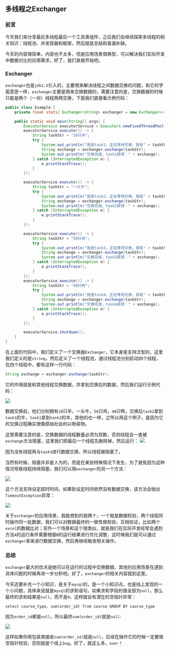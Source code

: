 ## 多线程之Exchanger

### 前言

今天我们来分享最后多线程最后一个工具类组件，之后我们会继续探索多线程的相关知识：线程池、并发容器和框架，然后就是总结和查漏补缺。

今天的内容很简单，内容也不太多，但是应用场景很典型，可以解决我们实际开发中数据对比的应用需求，好了，我们直接开始吧。

### Exchanger

`exchanger`也是`jdk1.5`引入的，主要用来解决线程之间数据交换的问题，和它的字面意思一样，`exchanger`主要是用来交换数据的，需要注意的是，交换数据的时候只能是两个（一对）线程两两交换，下面我们直接看示例代码：

```java
public class Example {
    private final static Exchanger<String> exchanger = new Exchanger<>();

    public static void main(String[] args) {
        ExecutorService executorService = Executors.newFixedThreadPool(4);
        executorService.execute(() -> {
            String taskStr = "10只羊";
            try {
                System.out.println("我是task1，正在等待交换，我有" + taskStr );
                String exchange = exchanger.exchange(taskStr);
                System.out.println("交换完成，task1获得：" + exchange);
            } catch (InterruptedException e) {
                e.printStackTrace();
            }
        });

        executorService.execute(() -> {
            String taskStr = "一头牛";
            try {
                System.out.println("我是task2，正在等待交换，我有" + taskStr );
                String exchange = exchanger.exchange(taskStr);
                System.out.println("交换完成，task2获得：" + exchange);
            } catch (InterruptedException e) {
                e.printStackTrace();
            }
        });

        executorService.execute(() -> {
            String taskStr = "50只鸡";
            try {
                System.out.println("我是task3，正在等待交换，我有" + taskStr );
                String exchange = exchanger.exchange(taskStr);
                System.out.println("交换完成，task3获得：" + exchange);
            } catch (InterruptedException e) {
                e.printStackTrace();
            }
        });
        executorService.execute(() -> {
            String taskStr = "40只鸭";
            try {
                System.out.println("我是task4，正在等待交换，我有" + taskStr );
                String exchange = exchanger.exchange(taskStr);
                System.out.println("交换完成，task4获得：" + exchange);
            } catch (InterruptedException e) {
                e.printStackTrace();
            }
        });

        executorService.shutdown();
    }
}
```

在上面的代码中，我们定义了一个交换器`Exchanger`，它本身是支持泛型的，这里我们定义的是`string`，然后定义了一个线程池，通过线程池分别启动四个线程，在四个线程中，都有这样一行代码：

```java
String exchange = exchanger.exchange(taskStr);
```

它的作用就是和其他线程交换数据，并拿到交换后的数据，然后我们运行示例代码：

![](https://gitee.com/sysker/picBed/raw/master/20210713084546.png)

数据交换前，他们分别拥有`10`只羊，一头牛，`50`只鸡，`40`只鸭，交换后`task2`拿到`task1`的牛，`task1`拿到`task2`的羊，其他的也一样，之所以用这个例子，是因为它的交换过程确实很像原始社会的以物易物。

这里需要注意的是，交换数据的线程数量必须为双数，否则线程会一直被`exchange`方法阻塞，这里我们把最后一个线程先删除掉，然后运行：
![](https://gitee.com/sysker/picBed/raw/master/20210713085134.png)

因为没有线程再与`task3`进行数据交换，所以线程被阻塞了。

当然有时候，阻塞并非是人为的，而是在某些特殊情况下发生，为了避免因为这种情况导致线程持续阻塞，我们可以用`exchanger`的另一个方法：

![](https://gitee.com/sysker/picBed/raw/master/20210713085420.png)

这个方法支持设定超时时间，如果到设定时间依然没有数据交换，该方法会抛出`TimeoutException`异常：

![](https://gitee.com/sysker/picBed/raw/master/20210713085835.png)

关于`exchanger`的应用场景，我能想到的就两个，一个就是数据校验，两个线程同时操作同一批数据，我们可以对数据最终的一致性做校验，互相验证，比如两个`excel`的数据比对；另外一个场景和这个很类似，就是我们在实际开发经常会遇到方法`A`的运行条件需要根据`B`的运行结果进行优化调整，这时候我们就可以通过`exchanger`来来进行数据交换，然后再继续触发相关操作。



### 总结

`exchanger`最大的优点是她可以在运行的过程中交换数据，其他的应用场景在遇到具体问题的时候再进一步分析吧。好了，`exchanger`的相关内容就到这里。

今天还要补充一个小知识，是关于`mysql`的，是一个小知识点，也是线上发现的一个小问题，具体来说就是`mysql`的求和语句，如果求和字段的值全部为`null`，那么最终的求和结果是`null`，而不是`0`，这样就会有潜在的空指针异常：

```
select course_type, sum(order_id) from course GROUP BY course_type
```

因为`order_id`都是`null`，所以最终`sum(order_id)`就是`null`:

![](https://gitee.com/sysker/picBed/raw/master/images/20210713130829.png)

这样如果你用包装类接收`sum(order_id)`就是`null`，后续在操作它的时候一定要做空指针校验，否则就是个线上`bug`。好了，就这么多，`over`！